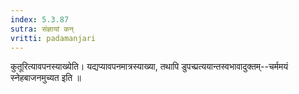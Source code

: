 ```yaml
---
index: 5.3.87
sutra: संज्ञायां कन्
vritti: padamanjari
---
```


 कुतूरित्यावपनस्याख्येति। यद्यप्यावपनमात्रस्याख्या, तथापि डुपच्प्रत्ययान्तस्वभावादुक्तम्--चर्ममयं स्नेहबाजनमुच्यत इति ॥